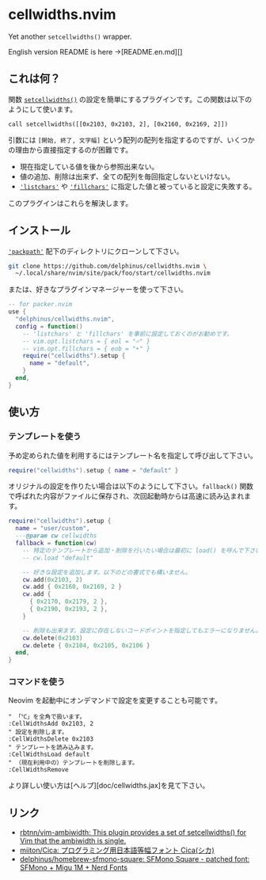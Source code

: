 # cellwidths.nvim

Yet another `setcellwidths()` wrapper.

English version README is here →[README.en.md][]

## これは何？

関数 [`setcellwidths()`][setcellwidths] の設定を簡単にするプラグインです。この関数は以下のようにして使います。

[setcellwidths]: https://neovim.io/doc/user/builtin.html#setcellwidths()

```vim
call setcellwidths([[0x2103, 0x2103, 2], [0x2160, 0x2169, 2]])
```

引数には `[開始, 終了, 文字幅]` という配列の配列を指定するのですが、いくつかの理由から直接指定するのが困難です。

* 現在指定している値を後から参照出来ない。
* 値の追加、削除は出来ず、全ての配列を毎回指定しないといけない。
* [`'listchars'`][listchars] や [`'fillchars'`][fillchars] に指定した値と被っていると設定に失敗する。

[listchars]: https://neovim.io/doc/user/options.html#'listchars'
[fillchars]: https://neovim.io/doc/user/options.html#'fillchars'

このプラグインはこれらを解決します。

## インストール

[`'packpath'`][packpath] 配下のディレクトリにクローンして下さい。

[packpath]: https://neovim.io/doc/user/options.html#'packpath'

```sh
git clone https://github.com/delphinus/cellwidths.nvim \
  ~/.local/share/nvim/site/pack/foo/start/cellwidths.nvim
```

または、好きなプラグインマネージャーを使って下さい。

```lua
-- for packer.nvim
use {
  "delphinus/cellwidths.nvim",
  config = function()
    -- 'listchars' と 'fillchars' を事前に設定しておくのがお勧めです。
    -- vim.opt.listchars = { eol = "⏎" }
    -- vim.opt.fillchars = { eob = "‣" }
    require("cellwidths").setup {
      name = "default",
    }
  end,
}
```

## 使い方

### テンプレートを使う

予め定められた値を利用するにはテンプレート名を指定して呼び出して下さい。

```lua
require("cellwidths").setup { name = "default" }
```

オリジナルの設定を作りたい場合は以下のようにして下さい。`fallback()` 関数で呼ばれた内容がファイルに保存され、次回起動時からは高速に読み込まれます。

```lua
require("cellwidths").setup {
  name = "user/custom",
  ---@param cw cellwidths
  fallback = function(cw)
    -- 特定のテンプレートから追加・削除を行いたい場合は最初に load() を呼んで下さい。
    -- cw.load "default"

    -- 好きな設定を追加します。以下のどの書式でも構いません。
    cw.add(0x2103, 2)
    cw.add { 0x2160, 0x2169, 2 }
    cw.add {
      { 0x2170, 0x2179, 2 },
      { 0x2190, 0x2193, 2 },
    }

    -- 削除も出来ます。設定に存在しないコードポイントを指定してもエラーになりません。
    cw.delete(0x2103)
    cw.delete { 0x2104, 0x2105, 0x2106 }
  end,
}
```

### コマンドを使う

Neovim を起動中にオンデマンドで設定を変更することも可能です。

```vim
" 「℃」を全角で扱います。
:CellWidthsAdd 0x2103, 2
" 設定を削除します。
:CellWidthsDelete 0x2103
" テンプレートを読み込みます。
:CellWidthsLoad default
" （現在利用中の）テンプレートを削除します。
:CellWidthsRemove
```

より詳しい使い方は[ヘルプ][doc/cellwidths.jax]を見て下さい。

## リンク

- [rbtnn/vim-ambiwidth: This plugin provides a set of setcellwidths() for Vim that the ambiwidth is single.](https://github.com/rbtnn/vim-ambiwidth)
- [miiton/Cica: プログラミング用日本語等幅フォント Cica(シカ)](https://github.com/miiton/Cica)
- [delphinus/homebrew-sfmono-square: SFMono Square - patched font: SFMono + Migu 1M + Nerd Fonts](https://github.com/delphinus/homebrew-sfmono-square)
